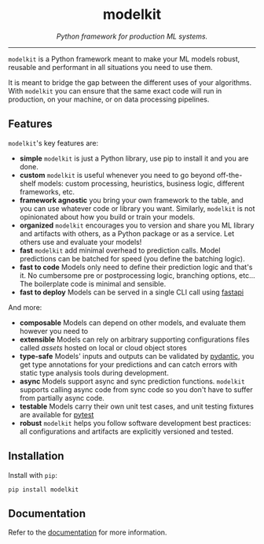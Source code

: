 <h1 align="center"> modelkit </h1>
<p align="center">
  <em>Python framework for production ML systems.</em>
</p>
    
---

`modelkit` is a Python framework meant to make your ML models robust, reusable and performant in all situations you need to use them.

It is meant to bridge the gap between the different uses of your algorithms. With `modelkit` you can ensure that the same exact code will run in production, on your machine, or on data processing pipelines.

## Features

`modelkit`'s key features are:

- **simple** `modelkit` is just a Python library, use pip to install it and you are done.
- **custom** `modelkit` is useful whenever you need to go beyond off-the-shelf models: custom processing, heuristics, business logic, different frameworks, etc.
- **framework agnostic** you bring your own framework to the table, and you can use whatever code or library you want. Similarly, `modelkit` is not opinionated about how you build or train your models.
- **organized** `modelkit` encourages you to version and share you ML library and artifacts with others, as a Python package or as a service. Let others use and evaluate your models!
- **fast** `modelkit` add minimal overhead to prediction calls. Model predictions can be batched for speed (you define the batching logic).
- **fast to code** Models only need to define their prediction logic and that's it. No cumbersome pre or postprocessing logic, branching options, etc... The boilerplate code is minimal and sensible.
- **fast to deploy** Models can be served in a single CLI call using [fastapi](https://fastapi.tiangolo.com/)

And more:

- **composable** Models can depend on other models, and evaluate them however you need to
- **extensible** Models can rely on arbitrary supporting configurations files called _assets_ hosted on local or cloud object stores
- **type-safe** Models' inputs and outputs can be validated by [pydantic](https://pydantic-docs.helpmanual.io/), you get type annotations for your predictions and can catch errors with static type analysis tools during development.
- **async** Models support async and sync prediction functions. `modelkit` supports calling async code from sync code so you don't have to suffer from partially async code.
- **testable** Models carry their own unit test cases, and unit testing fixtures are available for [pytest](https://docs.pytest.org/en/6.2.x/)
- **robust** `modelkit` helps you follow software development best practices: all configurations and artifacts are explicitly versioned and tested.

## Installation

Install with `pip`:

```
pip install modelkit
```

## Documentation

Refer to the [documentation](https://clustree.github.io/modelkit/) for more information.
